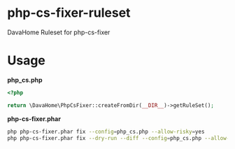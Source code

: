 # php-cs-fixer-ruleset
DavaHome Ruleset for php-cs-fixer

# Usage

**php_cs.php**
```php
<?php

return \DavaHome\PhpCsFixer::createFromDir(__DIR__)->getRuleSet();
```

**php-cs-fixer.phar**
```bash
php php-cs-fixer.phar fix --config=php_cs.php --allow-risky=yes
php php-cs-fixer.phar fix --dry-run --diff --config=php_cs.php --allow-risky=yes
```
